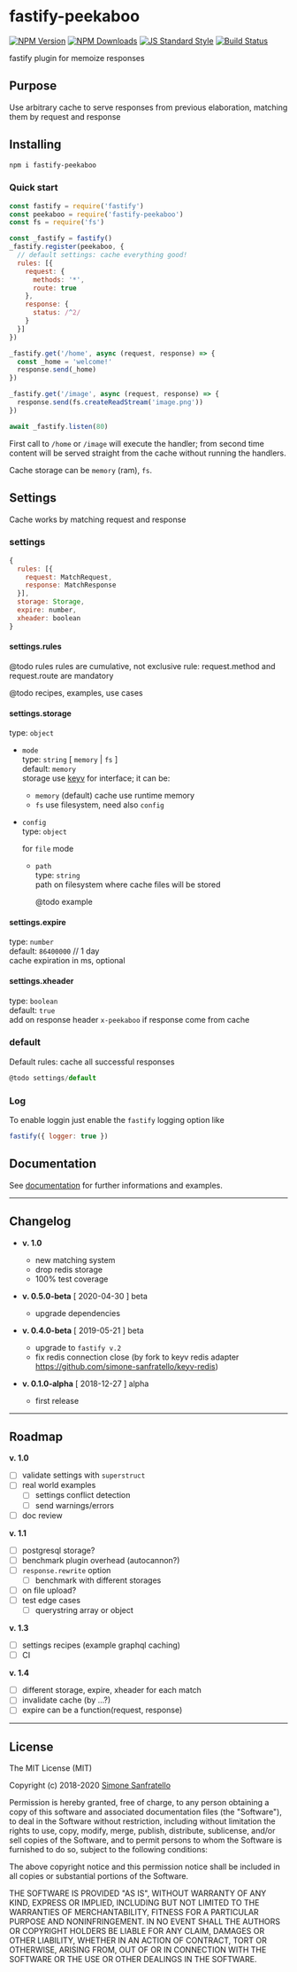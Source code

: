 # fastify-peekaboo

[![NPM Version](http://img.shields.io/npm/v/fastify-peekaboo.svg?style=flat)](https://www.npmjs.org/package/fastify-peekaboo)
[![NPM Downloads](https://img.shields.io/npm/dm/fastify-peekaboo.svg?style=flat)](https://www.npmjs.org/package/fastify-peekaboo)
[![JS Standard Style](https://img.shields.io/badge/code%20style-standard-brightgreen.svg)](http://standardjs.com/)
[![Build Status](https://travis-ci.org/braceslab/fastify-peekaboo.svg?branch=master)](https://travis-ci.org/braceslab/fastify-peekaboo)

fastify plugin for memoize responses

## Purpose

Use arbitrary cache to serve responses from previous elaboration, matching them by request and response

## Installing

````bash
npm i fastify-peekaboo
````

### Quick start

```js
const fastify = require('fastify')
const peekaboo = require('fastify-peekaboo')
const fs = require('fs')

const _fastify = fastify()
_fastify.register(peekaboo, {
  // default settings: cache everything good!
  rules: [{
    request: {
      methods: '*',
      route: true
    },
    response: {
      status: /^2/
    }
  }]
})

_fastify.get('/home', async (request, response) => {
  const _home = 'welcome!'
  response.send(_home)
})

_fastify.get('/image', async (request, response) => {
  response.send(fs.createReadStream('image.png'))
})

await _fastify.listen(80)
```

First call to `/home` or `/image` will execute the handler; from second time content will be served straight from the cache without running the handlers.

Cache storage can be `memory` (ram), `fs`.

## Settings

Cache works by matching request and response

### settings

```js
{
  rules: [{
    request: MatchRequest,
    response: MatchResponse
  }],
  storage: Storage,
  expire: number,
  xheader: boolean
}
```

#### settings.rules

@todo rules
rules are cumulative, not exclusive
rule: request.method and request.route are mandatory

@todo recipes, examples, use cases

#### settings.storage

type: `object`

- `mode`  
  type: `string`  [ `memory` | `fs` ]  
  default: `memory`  
  storage use [keyv](https://github.com/lukechilds/keyv) for interface; it can be:
  - `memory` (default) cache use runtime memory
  - `fs` use filesystem, need also `config`

- `config`  
  type: `object`  

  for `file` mode
  - `path`  
    type: `string`  
    path on filesystem where cache files will be stored

    @todo example

#### settings.expire

type: `number`  
default: `86400000` // 1 day  
cache expiration in ms, optional

#### settings.xheader

type: `boolean`  
default: `true`  
add on response header `x-peekaboo` if response come from cache

### default

Default rules: cache all successful responses

```js
@todo settings/default
```

### Log

To enable loggin just enable the `fastify` logging option like

```js
fastify({ logger: true })
```

## Documentation

See [documentation](./doc/README.md) for further informations and examples.

---

## Changelog

- **v. 1.0**
  - new matching system
  - drop redis storage
  - 100% test coverage

- **v. 0.5.0-beta** [ 2020-04-30 ] beta  
  - upgrade dependencies

- **v. 0.4.0-beta** [ 2019-05-21 ] beta  
  - upgrade to `fastify v.2`
  - fix redis connection close (by fork to keyv redis adapter https://github.com/simone-sanfratello/keyv-redis)

- **v. 0.1.0-alpha** [ 2018-12-27 ] alpha  
  - first release

---

## Roadmap

**v. 1.0**

- [ ] validate settings with `superstruct`
- [ ] real world examples
  - [ ] settings conflict detection
  - [ ] send warnings/errors
- [ ] doc review

**v. 1.1**

- [ ] postgresql storage?
- [ ] benchmark plugin overhead (autocannon?)
- [ ] `response.rewrite` option
  - [ ] benchmark with different storages
- [ ] on file upload?
- [ ] test edge cases
  - [ ] querystring array or object

**v. 1.3**

- [ ] settings recipes (example graphql caching)
- [ ] CI

**v. 1.4**

- [ ] different storage, expire, xheader for each match
- [ ] invalidate cache (by ...?)
- [ ] expire can be a function(request, response)

---

## License

The MIT License (MIT)

Copyright (c) 2018-2020 [Simone Sanfratello](https://braceslab.com)

Permission is hereby granted, free of charge, to any person obtaining a copy
of this software and associated documentation files (the "Software"), to deal
in the Software without restriction, including without limitation the rights
to use, copy, modify, merge, publish, distribute, sublicense, and/or sell
copies of the Software, and to permit persons to whom the Software is
furnished to do so, subject to the following conditions:

The above copyright notice and this permission notice shall be included in all
copies or substantial portions of the Software.

THE SOFTWARE IS PROVIDED "AS IS", WITHOUT WARRANTY OF ANY KIND, EXPRESS OR
IMPLIED, INCLUDING BUT NOT LIMITED TO THE WARRANTIES OF MERCHANTABILITY,
FITNESS FOR A PARTICULAR PURPOSE AND NONINFRINGEMENT. IN NO EVENT SHALL THE
AUTHORS OR COPYRIGHT HOLDERS BE LIABLE FOR ANY CLAIM, DAMAGES OR OTHER
LIABILITY, WHETHER IN AN ACTION OF CONTRACT, TORT OR OTHERWISE, ARISING FROM,
OUT OF OR IN CONNECTION WITH THE SOFTWARE OR THE USE OR OTHER DEALINGS IN THE
SOFTWARE.

